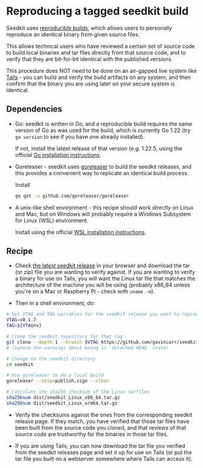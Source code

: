 
Reproducing a tagged seedkit build
==================================

Seedkit uses [reproducible builds](https://reproducible-builds.org/),
which allows users to personally reproduce an identical binary from
given source files.

This allows technical users who have reviewed a certain set of source
code to build local binaries and tar files directly from that source
code, and to verify that they are bit-for-bit identical with the published
versions.

This procedure does NOT need to be done on an air-gapped live system
like [Tails](https://tails.net/) - you can build and verify the build
artifacts on any system, and then confirm that the binary you are using
later on your secure system is identical.


Dependencies
------------

* Go: seedkit is written in Go, and a reproducible build requires the
  same version of Go as was used for the build, which is currently
  Go 1.22 (try `go version` to see if you have one already installed).

  If not, install the latest release of that version (e.g. 1.22.5,
  using the official [Go installation instructions](https://golang.org/doc/install).


* Goreleaser - seedkit uses [goreleaser](https://goreleaser.com) to
  build the seedkit releases, and this provides a convenient way to
  replicate an identical build process.

  Install 

  ```bash
  go get -u github.com/goreleaser/goreleaser
  ```

* A unix-like shell environment - this recipe should work directly on
  Linux and Mac, but on Windows will probably require a Windows
  Subsystem for Linux (WSL) environment.

  Install using the official [WSL installation instructions](https://docs.microsoft.com/en-us/windows/wsl/install).


Recipe
------

* Check [the latest seedkit release](https://github.com/gavincarr/seedkit/releases/latest)
  in your browser and download the tar (or zip) file you are wanting to
  verify against. If you are wanting to verify a binary for use on Tails,
  you will want the Linux tar file that matches the architecture of the
  machine you will be using (probably x86_64 unless you're on a Mac or
  Raspberry Pi - check with `uname -m`).

* Then in a shell environment, do:

```bash
# Set VTAG and TAG variables for the seedkit release you want to reproduce
VTAG=v0.1.7
TAG=${VTAG#v}

# Clone the seedkit repository for that tag
git clone --depth 1 --branch $VTAG https://github.com/gavincarr/seedkit
# (ignore the warnings about being in `detached HEAD` state)

# Change to the seedkit directory
cd seedkit

# Use goreleaser to do a local build
goreleaser --skip=publish,sign --clean

# Calculate the sha256 checksum of the Linux tarfiles
sha256sum dist/seedkit_Linux_x86_64.tar.gz
sha256sum dist/seedkit_Linux_arm64.tar.gz
```

* Verify the checksums against the ones from the corresponding seedkit
  release page. If they match, you have verified that those tar files
  have been built from the source code you cloned, and that reviews of
  that source code are trustworthy for the binaries in those tar files.


* If you are using Tails, you can now download the tar file you verified
  from the seedkit releases page and set it up for use on Tails (or put
  the tar file you built on a webserver somewhere where Tails can access
  it).

